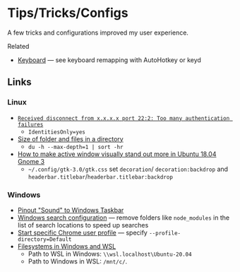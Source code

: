# Tips/Tricks/Configs

A few tricks and configurations improved my user experience.

Related

- [Keyboard](./keyboard.md) — see keyboard remapping with AutoHotkey or keyd

## Links

### Linux

- [`Received disconnect from x.x.x.x port 22:2: Too many authentication failures`](https://www.tecmint.com/fix-ssh-too-many-authentication-failures-error/)
  - `IdentitiesOnly=yes`
- [Size of folder and files in a directory](https://unix.stackexchange.com/questions/185764/how-do-i-get-the-size-of-a-directory-on-the-command-line)
  - `du -h --max-depth=1 | sort -hr`
- [How to make active window visually stand out more in Ubuntu 18.04 Gnome 3](https://askubuntu.com/questions/1098539/how-to-make-active-window-visually-stand-out-more-in-ubuntu-18-04-gnome-3)
  - `~/.config/gtk-3.0/gtk.css` set `decoration`/ `decoration:backdrop` and
    `headerbar.titlebar`/`headerbar.titlebar:backdrop`

### Windows

- [Pinout "Sound" to Windows Taskbar](https://superuser.com/questions/1271817/how-to-pin-out-sound-to-windows-taskbar)
- [Windows search configuration](https://devblogs.microsoft.com/windows-search-platform/configuration-and-settings/)
  — remove folders like `node_modules` in the list of search locations to speed
  up searches
- [Start specific Chrome user profile](https://superuser.com/questions/377186/how-do-i-start-chrome-using-a-specified-user-profile)
  — specify `--profile-directory=Default`
- [Filesystems in Windows and WSL](https://learn.microsoft.com/en-us/windows/wsl/filesystems)
  - Path to WSL in Windows: `\\wsl.localhost\Ubuntu-20.04`
  - Path to Windows in WSL: `/mnt/c/`.
